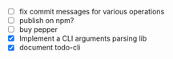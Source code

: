 - [ ] fix commit messages for various operations
- [ ] publish on npm?
- [ ] buy pepper
- [x] Implement a CLI arguments parsing lib
- [x] document todo-cli